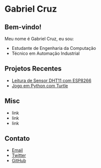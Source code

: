 # Gabriel Cruz

## Bem-vindo! 

Meu nome é Gabriel Cruz, eu sou:
  
  - Estudante de Engenharia da Computação
  - Técnico em Automação Industrial
  
## Projetos Recentes

  - [Leitura de Sensor DHT11 com ESP8266](https://github.com/cruzpc/Medidor-de-Temperatura-e-Umidade-com-ESP8266)
  - [Jogo em Python com Turtle](https://github.com/cruzpc/Jogo-em-Python-usando-Turtle)
  
## Misc

  - link
  - link
  - link
  
## Contato

  - [Email](gabriel97pc@outlook.com)
  - [Twitter](https://twitter.com/Gabriel_Cruz97)
  - [GitHub](https://github.com/cruzpc) 

